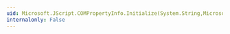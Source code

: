 ```yaml
---
uid: Microsoft.JScript.COMPropertyInfo.Initialize(System.String,Microsoft.JScript.COMMemberInfo)
internalonly: False
---
```

